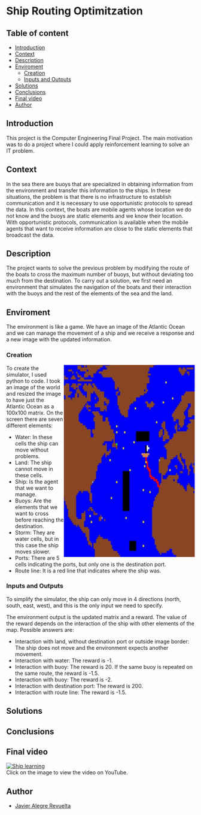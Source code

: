 # Ship Routing Optimitzation

## Table of content

* [Introduction](#introduction)
* [Context](#context)
* [Description](#description)
* [Enviroment](#enviroment)
    * [Creation](#creation)
    * [Inputs and Outputs](#inputs-and-outputs)
* [Solutions](#solutions)
* [Conclusions](#conclusions)
* [Final video](#final-video)
* [Author](#author)

## Introduction
This project is the Computer Engineering Final Project. The main motivation was to do a project where I could apply reinforcement learning to solve an IT problem.

## Context
In the sea there are buoys that are specialized in obtaining information from the environment and transfer this information to the ships. In these situations, the problem is that there is no infrastructure to establish communication and it is necessary to use opportunistic protocols to spread the data. In this context, the boats are mobile agents whose location we do not know and the buoys are static elements and we know their location. With opportunistic protocols, communication is available when the mobile agents that want to receive information are close to the static elements that broadcast the data.

## Description
The project wants to solve the previous problem by modifying the route of the boats to cross the maximum number of buoys, but without deviating too much from the destination. To carry out a solution, we first need an environment that simulates the navigation of the boats and their interaction with the buoys and the rest of the elements of the sea and the land.

## Enviroment
The environment is like a game. We have an image of the Atlantic Ocean and we can manage the movement of a ship and we receive a response and a new image with the updated information.

### Creation
<img src="https://github.com/Javier-21/Ship_Routing_Optimitzation/blob/master/rsc/map_enviroment.png" align="right" width="350" alt="Enviroment map"/>

To create the simulator, I used python to code. I took an image of the world and resized the image to have just the Atlantic Ocean as a 100x100 matrix. On the screen there are seven different elements:
* Water: In these cells the ship can move without problems.
* Land: The ship cannot move in these cells.
* Ship: Is the agent that we want to manage.
* Buoys: Are the elements that we want to cross before reaching the destination.
* Storm: They are water cells, but in this case the ship moves slower.
* Ports: There are 5 cells indicating the ports, but only one is the destination port.
* Route line: It is a red line that indicates where the ship was.

### Inputs and Outputs
To simplify the simulator, the ship can only move in 4 directions (north, south, east, west), and this is the only input we need to specify.

The environment output is the updated matrix and a reward. The value of the reward depends on the interaction of the ship with other elements of the map. Possible answers are:
* Interaction with land, without destination port or outside image border: The ship does not move and the environment expects another movement.
* Interaction with water: The reward is -1.
* Interaction with buoy: The reward is 20. If the same buoy is repeated on the same route, the reward is -1.5.
* Interaction with buoy: The reward is -2.
* Interaction with destination port: The reward is 200.
* Interaction with route line: The reward is -1.5.

## Solutions

## Conclusions

## Final video
[![Ship learning](https://img.youtube.com/vi/wj3ZSi1u1rY/0.jpg)](https://www.youtube.com/watch?v=wj3ZSi1u1rY)
<br/>
Click on the image to view the video on YouTube.

## Author
- [Javier Alegre Revuelta](https://github.com/Javier-21)
